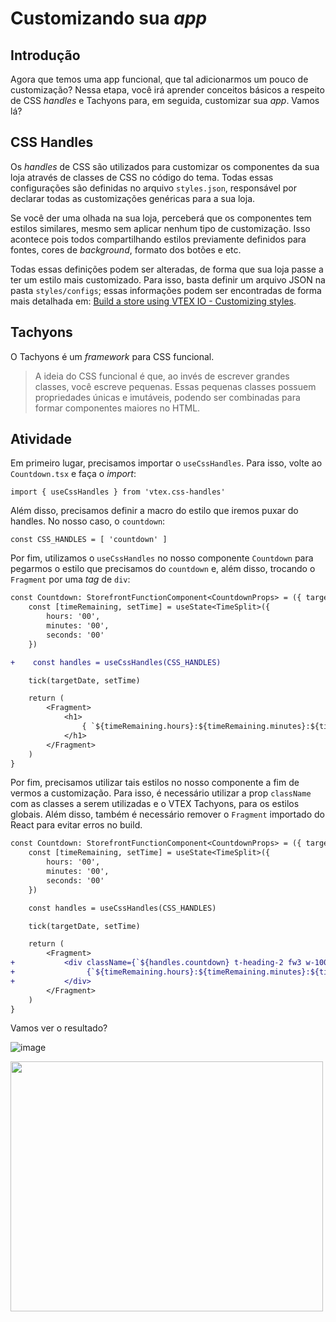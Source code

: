 # Customizando sua *app*

## Introdução
Agora que temos uma app funcional, que tal adicionarmos um pouco de customização? Nessa etapa, você irá aprender conceitos básicos a respeito de CSS *handles* e Tachyons para, em seguida, customizar sua *app*. Vamos lá?


## CSS Handles

Os *handles* de CSS são utilizados para customizar os componentes da sua loja através de classes de CSS no código do tema. Todas essas configurações são definidas no arquivo `styles.json`, responsável por declarar todas as customizações genéricas para a sua loja.

Se você der uma olhada na sua loja, perceberá que os componentes tem estilos similares, mesmo sem aplicar nenhum tipo de customização. Isso acontece pois todos compartilhando estilos previamente definidos para fontes, cores de *background*, formato dos botões e etc. 

Todas essas definições podem ser alteradas, de forma que sua loja passe a ter um estilo mais customizado. Para isso, basta definir um arquivo JSON na pasta `styles/configs`; essas informações podem ser encontradas de forma mais detalhada em: [Build a store using VTEX IO - Customizing styles](https://help.vtex.com/tracks/build-a-store-using-vtex-io--5qJr8BIQXAKec9CpBWrTNv/6L2qQHU5kwbmTSiYl4MCuD).  

## Tachyons
O Tachyons é um *framework* para CSS funcional.

> A ideia do CSS funcional é que, ao invés de escrever grandes classes, você escreve pequenas. Essas pequenas classes possuem propriedades únicas e imutáveis, podendo ser combinadas para formar componentes maiores no HTML.

## Atividade
Em primeiro lugar, precisamos importar o `useCssHandles`. Para isso, volte ao `Countdown.tsx` e faça o *import*:

```tsx
import { useCssHandles } from 'vtex.css-handles'
```

Além disso, precisamos definir a macro do estilo que iremos puxar do handles. No nosso caso, o `countdown`:

```tsx
const CSS_HANDLES = [ 'countdown' ]
```

Por fim, utilizamos o `useCssHandles` no nosso componente `Countdown` para pegarmos o estilo que precisamos do `countdown` e, além disso, trocando o `Fragment` por uma *tag* de `div`:

```diff
const Countdown: StorefrontFunctionComponent<CountdownProps> = ({ targetDate = DEFAULT_TARGET_DATE }) => {
    const [timeRemaining, setTime] = useState<TimeSplit>({
        hours: '00',
        minutes: '00',
        seconds: '00'
    })

+    const handles = useCssHandles(CSS_HANDLES)

    tick(targetDate, setTime)

    return (
        <Fragment>
            <h1>
                { `${timeRemaining.hours}:${timeRemaining.minutes}:${timeRemaining.seconds}` }
            </h1>
        </Fragment>
    )
}
```

Por fim, precisamos utilizar tais estilos no nosso componente a fim de vermos a customização. Para isso, é necessário utilizar a prop `className` com as classes a serem utilizadas e o VTEX Tachyons, para os estilos globais. Além disso, também é necessário remover o `Fragment` importado do React para evitar erros no build.

```diff
const Countdown: StorefrontFunctionComponent<CountdownProps> = ({ targetDate = DEFAULT_TARGET_DATE }) => {
    const [timeRemaining, setTime] = useState<TimeSplit>({
        hours: '00',
        minutes: '00',
        seconds: '00'
    })

    const handles = useCssHandles(CSS_HANDLES)

    tick(targetDate, setTime)

    return (
        <Fragment>
+           <div className={`${handles.countdown} t-heading-2 fw3 w-100 c-muted-1 db tc`}>
+                {`${timeRemaining.hours}:${timeRemaining.minutes}:${timeRemaining.seconds}`}
+           </div>
        </Fragment>
    )
}
```
Vamos ver o resultado?

![image](https://user-images.githubusercontent.com/19495917/75475280-457cab80-5977-11ea-938e-d3c2b532e891.png)

<img src="https://user-images.githubusercontent.com/19495917/75475388-7a88fe00-5977-11ea-9d35-c13482f1e61c.gif" width="500" height="400"/>
